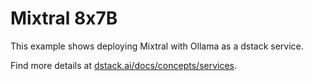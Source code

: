 # Mixtral 8x7B

This example shows deploying Mixtral with Ollama as a dstack service.

Find more details at [dstack.ai/docs/concepts/services](https://dstack.ai/docs/concepts/services).
